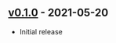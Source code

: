 ## [v0.1.0] - 2021-05-20

* Initial release

[v0.1.0]: https://github.com/piotrmurach/tty-sparkline/compare/469d409...v0.1.0
